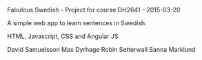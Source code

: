 Fabulous Swedish - Project for course DH2641 - 2015-03-20

A simple web app to learn sentences in Swedish.

HTML, Javascript, CSS and Angular JS

David Samuelsson
Max Dyrhage
Robin Setterwall
Sanna Marklund